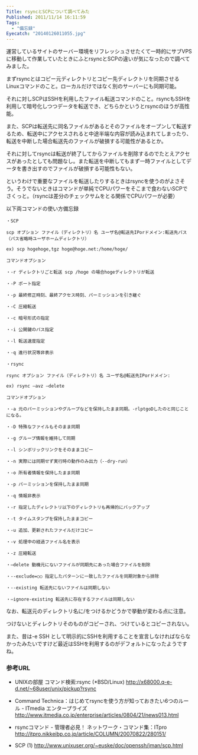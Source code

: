 ```yaml
---
Title: rsyncとSCPについて調べてみた
Published: 2011/11/14 16:11:59
Tags:
  - "備忘録"
Eyecatch: "20140126011055.jpg"
---
```

運営しているサイトのサーバー環境をリフレッシュさせたくて一時的にサブVPSに移動して作業していたときにふとrsyncとSCPの違いが気になったので調べてみました。

まずrsyncとはコピー元ディレクトリとコピー先ディレクトリを同期させるLinuxコマンドのこと。ローカルだけではなく別のサーバーにも同期可能。

それに対しSCPはSSHを利用したファイル転送コマンドのこと。rsyncもSSHを利用して暗号化しつつデータを転送でき、どちらかというとrsyncのほうが高性能。

また、SCPは転送先に同名ファイルがあるとそのファイルをオープンして転送するため、転送中にアクセスされると中途半端な内容が読み込まれてしまったり、転送を中断した場合転送先のファイルが破損する可能性があるとか。

それに対してrsyncは転送が終了してからファイルを削除するのでたとえアクセスがあったとしても問題なし。また転送を中断してもまず一時ファイルとしてデータを書き出すのでファイルが破損する可能性もない。

というわけで重要なファイルを転送したりするときはrsyncを使うのがよさそう。そうでないときはコマンドが単純でCPUパワーをそこまで食わないSCPでさくっと。（rsyncは差分のチェックサムをとる関係でCPUパワーが必要）

以下両コマンドの使い方備忘録

``` text
・SCP

scp オプション ファイル（ディレクトリ）名 ユーザ名@転送先IPorドメイン:転送先パス （パス省略時ユーザホームディレクトリ）

ex) scp hogehoge,tgz hoge@hoge.net:/home/hoge/

コマンドオプション

・-r ディレクトリごと転送 scp /hoge の場合hogeディレクトリが転送

・-P ポート指定

・-p 最終修正時刻、最終アクセス時刻、パーミッションを引き継ぐ

・-C 圧縮転送

・-c 暗号形式の指定

・-i 公開鍵のパス指定

・-l 転送速度指定

・-q 進行状況等非表示

・rsync

rsync オプション ファイル（ディレクトリ）名 ユーザ名@転送先IPorドメイン:

ex) rsync –avz –delete

コマンドオプション

・-a 元のパーミッションやグループなどを保持したまま同期。-rlptgoDしたのと同じことになる。

・-D 特殊なファイルもそのまま同期

・-g グループ情報を維持して同期

・-l シンボリックリンクをそのままコピー

・-n 実際には同期せず実行時の動作のみ出力（--dry-run）

・-o 所有者情報を保持したまま同期

・-p パーミッションを保持したまま同期

・-q 情報非表示

・-r 指定したディレクトリ以下のディレクトリも再帰的にバックアップ

・-t タイムスタンプを保持したままコピー

・-u 追加、更新されたファイルだけコピー

・-v 処理中の経過ファイル名を表示

・-z 圧縮転送

・—delete 動機元にないファイルが同期先にあった場合ファイルを削除

・--exclude=○○ 指定したパターンに一致したファイルを同期対象から排除

・--existing 転送先にないファイルは同期しない

・—ignore-existing 転送先に存在するファイルは同期しない
```

なお、転送元のディレクトリ名に/をつけるかどうかで挙動が変わる点に注意。

つけないとディレクトリそのものがコピーされ、つけているとコピーされない。

また、昔は-e SSH として明示的にSSHを利用することを宣言しなければならなかったみたいですけど最近はSSHを利用するのがデフォルトになったようですね。

### 参考URL

- UNIXの部屋 コマンド検索:rsync (*BSD/Linux)
http://x68000.q-e-d.net/~68user/unix/pickup?rsync

- Command Technica：はじめてrsyncを使う方が知っておきたい6つのルール - ITmedia エンタープライズ
http://www.itmedia.co.jp/enterprise/articles/0804/21/news013.html

- rsyncコマンド - 管理者必見！ ネットワーク・コマンド集：ITpro
http://itpro.nikkeibp.co.jp/article/COLUMN/20070822/280151/

- SCP (1)
http://www.unixuser.org/~euske/doc/openssh/jman/scp.html
